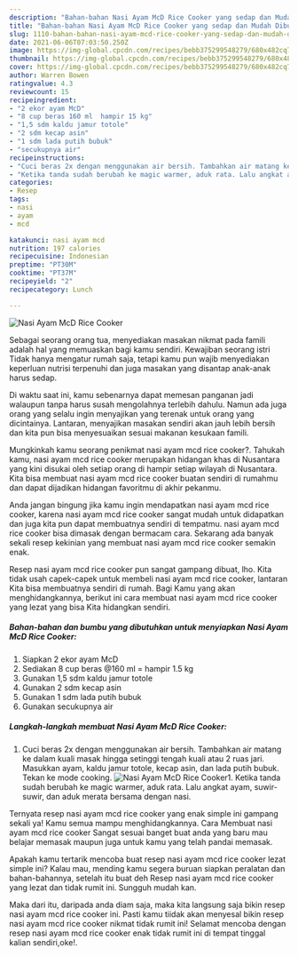 ```yaml
---
description: "Bahan-bahan Nasi Ayam McD Rice Cooker yang sedap dan Mudah Dibuat"
title: "Bahan-bahan Nasi Ayam McD Rice Cooker yang sedap dan Mudah Dibuat"
slug: 1110-bahan-bahan-nasi-ayam-mcd-rice-cooker-yang-sedap-dan-mudah-dibuat
date: 2021-06-06T07:03:50.250Z
image: https://img-global.cpcdn.com/recipes/bebb375299548279/680x482cq70/nasi-ayam-mcd-rice-cooker-foto-resep-utama.jpg
thumbnail: https://img-global.cpcdn.com/recipes/bebb375299548279/680x482cq70/nasi-ayam-mcd-rice-cooker-foto-resep-utama.jpg
cover: https://img-global.cpcdn.com/recipes/bebb375299548279/680x482cq70/nasi-ayam-mcd-rice-cooker-foto-resep-utama.jpg
author: Warren Bowen
ratingvalue: 4.3
reviewcount: 15
recipeingredient:
- "2 ekor ayam McD"
- "8 cup beras 160 ml  hampir 15 kg"
- "1,5 sdm kaldu jamur totole"
- "2 sdm kecap asin"
- "1 sdm lada putih bubuk"
- "secukupnya air"
recipeinstructions:
- "Cuci beras 2x dengan menggunakan air bersih. Tambahkan air matang ke dalam kuali masak hingga setinggi tengah kuali atau 2 ruas jari. Masukkan ayam, kaldu jamur totole, kecap asin, dan lada putih bubuk. Tekan ke mode cooking."
- "Ketika tanda sudah berubah ke magic warmer, aduk rata. Lalu angkat ayam, suwir-suwir, dan aduk merata bersama dengan nasi."
categories:
- Resep
tags:
- nasi
- ayam
- mcd

katakunci: nasi ayam mcd 
nutrition: 197 calories
recipecuisine: Indonesian
preptime: "PT30M"
cooktime: "PT37M"
recipeyield: "2"
recipecategory: Lunch

---
```



![Nasi Ayam McD Rice Cooker](https://img-global.cpcdn.com/recipes/bebb375299548279/680x482cq70/nasi-ayam-mcd-rice-cooker-foto-resep-utama.jpg)

Sebagai seorang orang tua, menyediakan masakan nikmat pada famili adalah hal yang memuaskan bagi kamu sendiri. Kewajiban seorang istri Tidak hanya mengatur rumah saja, tetapi kamu pun wajib menyediakan keperluan nutrisi terpenuhi dan juga masakan yang disantap anak-anak harus sedap.

Di waktu  saat ini, kamu sebenarnya dapat memesan panganan jadi walaupun tanpa harus susah mengolahnya terlebih dahulu. Namun ada juga orang yang selalu ingin menyajikan yang terenak untuk orang yang dicintainya. Lantaran, menyajikan masakan sendiri akan jauh lebih bersih dan kita pun bisa menyesuaikan sesuai makanan kesukaan famili. 



Mungkinkah kamu seorang penikmat nasi ayam mcd rice cooker?. Tahukah kamu, nasi ayam mcd rice cooker merupakan hidangan khas di Nusantara yang kini disukai oleh setiap orang di hampir setiap wilayah di Nusantara. Kita bisa membuat nasi ayam mcd rice cooker buatan sendiri di rumahmu dan dapat dijadikan hidangan favoritmu di akhir pekanmu.

Anda jangan bingung jika kamu ingin mendapatkan nasi ayam mcd rice cooker, karena nasi ayam mcd rice cooker sangat mudah untuk didapatkan dan juga kita pun dapat membuatnya sendiri di tempatmu. nasi ayam mcd rice cooker bisa dimasak dengan bermacam cara. Sekarang ada banyak sekali resep kekinian yang membuat nasi ayam mcd rice cooker semakin enak.

Resep nasi ayam mcd rice cooker pun sangat gampang dibuat, lho. Kita tidak usah capek-capek untuk membeli nasi ayam mcd rice cooker, lantaran Kita bisa membuatnya sendiri di rumah. Bagi Kamu yang akan menghidangkannya, berikut ini cara membuat nasi ayam mcd rice cooker yang lezat yang bisa Kita hidangkan sendiri.

<!--inarticleads1-->

##### Bahan-bahan dan bumbu yang dibutuhkan untuk menyiapkan Nasi Ayam McD Rice Cooker:

1. Siapkan 2 ekor ayam McD
1. Sediakan 8 cup beras @160 ml = hampir 1.5 kg
1. Gunakan 1,5 sdm kaldu jamur totole
1. Gunakan 2 sdm kecap asin
1. Gunakan 1 sdm lada putih bubuk
1. Gunakan secukupnya air




<!--inarticleads2-->

##### Langkah-langkah membuat Nasi Ayam McD Rice Cooker:

1. Cuci beras 2x dengan menggunakan air bersih. Tambahkan air matang ke dalam kuali masak hingga setinggi tengah kuali atau 2 ruas jari. Masukkan ayam, kaldu jamur totole, kecap asin, dan lada putih bubuk. Tekan ke mode cooking.
<img src="https://img-global.cpcdn.com/steps/029f24286686fbe3/160x128cq70/nasi-ayam-mcd-rice-cooker-langkah-memasak-1-foto.jpg" alt="Nasi Ayam McD Rice Cooker">1. Ketika tanda sudah berubah ke magic warmer, aduk rata. Lalu angkat ayam, suwir-suwir, dan aduk merata bersama dengan nasi.




Ternyata resep nasi ayam mcd rice cooker yang enak simple ini gampang sekali ya! Kamu semua mampu menghidangkannya. Cara Membuat nasi ayam mcd rice cooker Sangat sesuai banget buat anda yang baru mau belajar memasak maupun juga untuk kamu yang telah pandai memasak.

Apakah kamu tertarik mencoba buat resep nasi ayam mcd rice cooker lezat simple ini? Kalau mau, mending kamu segera buruan siapkan peralatan dan bahan-bahannya, setelah itu buat deh Resep nasi ayam mcd rice cooker yang lezat dan tidak rumit ini. Sungguh mudah kan. 

Maka dari itu, daripada anda diam saja, maka kita langsung saja bikin resep nasi ayam mcd rice cooker ini. Pasti kamu tiidak akan menyesal bikin resep nasi ayam mcd rice cooker nikmat tidak rumit ini! Selamat mencoba dengan resep nasi ayam mcd rice cooker enak tidak rumit ini di tempat tinggal kalian sendiri,oke!.

